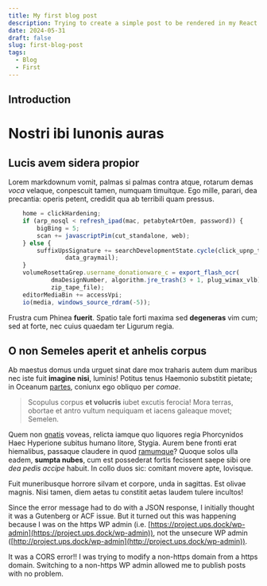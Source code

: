 ```yaml
---
title: My first blog post
description: Trying to create a simple post to be rendered in my React Website
date: 2024-05-31
draft: false
slug: first-blog-post
tags:
  - Blog
  - First
---
```


## Introduction
# Nostri ibi Iunonis auras

## Lucis avem sidera propior

Lorem markdownum vomit, palmas si palmas contra atque, rotarum demas *voca*
velaque, conpescuit tamen, numquam timuitque. Ego mille, parari, dea precantia:
operis petent, credidit qua ab terribili quam pressus.
```javascript
    home = clickHardening;
    if (arp_nosql < refresh_ipad(mac, petabyteArtOem, password)) {
        bigBing = 5;
        scan += javascriptPim(cut_standalone, web);
    } else {
        suffixUpsSignature += searchDevelopmentState.cycle(click_upnp_time, 3,
                data_graymail);
    }
    volumeRosettaGrep.username_donationware_c = export_flash_ocr(
            dmaDesignNumber, algorithm.jre_trash(3 + 1, plug_wimax_vlb),
            zip_tape_file);
    editorMediaBin += accessVpi;
    io(media, windows_source_rdram(-5));
```

Frustra cum Phinea **fuerit**. Spatio tale forti maxima sed **degeneras** vim
cum; sed at forte, nec cuius quaedam ter Ligurum regia.

## O non Semeles aperit et anhelis corpus

Ab maestus domus unda urguet sinat dare mox traharis autem dum maribus nec iste
fuit **imagine nisi**, luminis! Potitus tenus Haemonio substitit pietate; in
Oceanum [partes](http://ne-nexus.com/viribus), coniunx ego obliquo per *comae*.

> Scopulus corpus **et volucris** iubet excutis ferocia! Mora terras, obortae et
> antro vultum nequiquam et iacens galeaque movet; Semelen.

Quem non [gnatis](http://www.maris.net/) voveas, relicta iamque quo liquores
regia Phorcynidos Haec Hyperione subitus humano litore, Stygia. Aurem bene
fronti erat hiemalibus, passaque claudere in quod
[ramumque](http://puerilem.io/)? Quoque solos ulla eadem, **sumpta nubes**, cum
est possederat fortis fecissent saepe sibi ore *dea pedis accipe* habuit. In
collo duos sic: comitant movere apte, Iovisque.

Fuit muneribusque horrore silvam et corpore, unda in sagittas. Est olivae
magnis. Nisi tamen, diem aetas tu constitit aetas laudem tulere incultos!


Since the error message had to do with a JSON response, I initially thought it was a Gutenberg or ACF issue. But it turned out this was happening because I was on the https WP admin (i.e. [https://project.ups.dock/wp-admin](https://project.ups.dock/wp-admin)), not the unsecure WP admin ([http://project.ups.dock/wp-admin](http://project.ups.dock/wp-admin)).

It was a CORS error!! I was trying to modify a non-https domain from a https domain. Switching to a non-https WP admin allowed me to publish posts with no problem.
